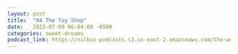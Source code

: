 ```yaml
---
layout: post
title:  "04 The Toy Shop"
date:   2023-07-09 06:04:00 -0500
categories: sweet-dreams
podcast_link: https://nilbus-podcasts.s3.us-east-2.amazonaws.com/the-well-trained-mind/Sweet%20Dreams/04%20The%20Toy%20Shop.mp3
---
```


